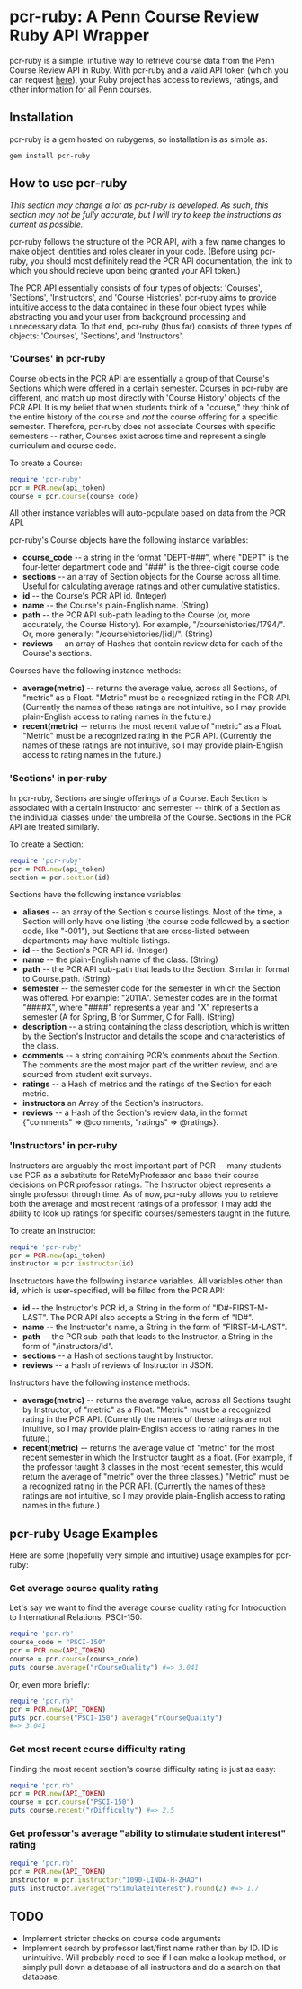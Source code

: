 # pcr-ruby: A Penn Course Review Ruby API Wrapper #

pcr-ruby is a simple, intuitive way to retrieve course data from the Penn Course Review API in Ruby.  With pcr-ruby and a valid API token (which you can request [here](https://docs.google.com/spreadsheet/viewform?hl=en_US&formkey=dGZOZkJDaVkxdmc5QURUejAteFdBZGc6MQ#gid=0)), your Ruby project has access to reviews, ratings, and other information for all Penn courses.

## Installation ##

pcr-ruby is a gem hosted on rubygems, so installation is as simple as:
```
gem install pcr-ruby
```

## How to use pcr-ruby #

*This section may change a lot as pcr-ruby is developed.  As such, this section may not be fully accurate, but I will try to keep the instructions as current as possible.*

pcr-ruby follows the structure of the PCR API, with a few name changes to make object identities and roles clearer in your code.  (Before using pcr-ruby, you should most definitely read the PCR API documentation, the link to which you should recieve upon being granted your API token.)

The PCR API essentially consists of four types of objects: 'Courses', 'Sections', 'Instructors', and 'Course Histories'.  pcr-ruby aims to provide intuitive access to the data contained in these four object types while abstracting you and your user from background processing and unnecessary data.  To that end, pcr-ruby (thus far) consists of three types of objects: 'Courses', 'Sections', and 'Instructors'.

### 'Courses' in pcr-ruby ###

Course objects in the PCR API are essentially a group of that Course's Sections which were offered in a certain semester.  Courses in pcr-ruby are different, and match up most directly with 'Course History' objects of the PCR API.  It is my belief that when students think of a "course," they think of the entire history of the course and *not* the course offering for a specific semester.  Therefore, pcr-ruby does not associate Courses with specific semesters -- rather, Courses exist across time and represent a single curriculum and course code.

To create a Course:
```ruby
require 'pcr-ruby'
pcr = PCR.new(api_token)
course = pcr.course(course_code)
```
All other instance variables will auto-populate based on data from the PCR API.

pcr-ruby's Course objects have the following instance variables:
*	**course_code** -- a string in the format "DEPT-###", where "DEPT" is the four-letter department code and "###" is the three-digit course code.
*	**sections** -- an array of Section objects for the Course across all time.  Useful for calculating average ratings and other cumulative statistics.
*	**id** -- the Course's PCR API id. (Integer)
*	**name** -- the Course's plain-English name.  (String)
*	**path** -- the PCR API sub-path leading to the Course (or, more accurately, the Course History).  For example, "/coursehistories/1794/".  Or, more generally: "/coursehistories/[id]/".  (String)
*	**reviews** -- an array of Hashes that contain review data for each of the Course's sections.

Courses have the following instance methods:
*	**average(metric)** -- returns the average value, across all Sections, of "metric" as a Float.  "Metric" must be a recognized rating in the PCR API.  (Currently the names of these ratings are not intuitive, so I may provide plain-English access to rating names in the future.)
*	**recent(metric)** -- returns the most recent value of "metric" as a Float.  "Metric" must be a recognized rating in the PCR API.  (Currently the names of these ratings are not intuitive, so I may provide plain-English access to rating names in the future.)

### 'Sections' in pcr-ruby ###

In pcr-ruby, Sections are single offerings of a Course.  Each Section is associated with a certain Instructor and semester -- think of a Section as the individual classes under the umbrella of the Course.  Sections in the PCR API are treated similarly.

To create a Section:
```ruby
require 'pcr-ruby'
pcr = PCR.new(api_token)
section = pcr.section(id)
```

Sections have the following instance variables:
*	**aliases** -- an array of the Section's course listings.  Most of the time, a Section will only have one listing (the course code followed by a section code, like "-001"), but Sections that are cross-listed between departments may have multiple listings.
*	**id** -- the Section's PCR API id.  (Integer)
*	**name** -- the plain-English name of the class.  (String)
*	**path** -- the PCR API sub-path that leads to the Section.  Similar in format to Course.path.  (String)
*	**semester** -- the semester code for the semester in which the Section was offered.  For example: "2011A".  Semester codes are in the format "####X", where "####" represents a year and "X" represents a semester (A for Spring, B for Summer, C for Fall).  (String)
*	**description** -- a string containing the class description, which is written by the Section's Instructor and details the scope and characteristics of the class.
*	**comments** -- a string containing PCR's comments about the Section.  The comments are the most major part of the written review, and are sourced from student exit surveys.
*	**ratings** -- a Hash of metrics and the ratings of the Section for each metric.
*	**instructors** an Array of the Section's instructors.
*	**reviews** -- a Hash of the Section's review data, in the format {"comments" => @comments, "ratings" => @ratings}.

### 'Instructors' in pcr-ruby ###

Instructors are arguably the most important part of PCR -- many students use PCR as a substitute for RateMyProfessor and base their course decisions on PCR professor ratings.  The Instructor object represents a single professor through time.  As of now, pcr-ruby allows you to retrieve both the average and most recent ratings of a professor; I may add the ability to look up ratings for specific courses/semesters taught in the future.

To create an Instructor:
```ruby
require 'pcr-ruby'
pcr = PCR.new(api_token)
instructor = pcr.instructor(id)
```

Insctructors have the following instance variables.  All variables other than **id**, which is user-specified, will be filled from the PCR API:
*	**id** -- the Instructor's PCR id, a String in the form of "ID#-FIRST-M-LAST".  The PCR API also accepts a String in the form of "ID#".
*	**name** -- the Instructor's name, a String in the form of "FIRST-M-LAST".
*	**path** -- the PCR sub-path that leads to the Instructor, a String in the form of "/instructors/id".
*	**sections** -- a Hash of sections taught by Instructor.
*	**reviews** -- a Hash of reviews of Instructor in JSON.

Instructors have the following instance methods:
*	**average(metric)** -- returns the average value, across all Sections taught by Instructor, of "metric" as a Float.  "Metric" must be a recognized rating in the PCR API.  (Currently the names of these ratings are not intuitive, so I may provide plain-English access to rating names in the future.)
*	**recent(metric)** -- returns the average value of "metric" for the most recent semester in which the Instructor taught as a float. (For example, if the professor taught 3 classes in the most recent semester, this would return the average of "metric" over the three classes.)  "Metric" must be a recognized rating in the PCR API.  (Currently the names of these ratings are not intuitive, so I may provide plain-English access to rating names in the future.)

## pcr-ruby Usage Examples ##

Here are some (hopefully very simple and intuitive) usage examples for pcr-ruby:

### Get average course quality rating ###
Let's say we want to find the average course quality rating for Introduction to International Relations, PSCI-150:

```ruby
require 'pcr.rb'
course_code = "PSCI-150"
pcr = PCR.new(API_TOKEN)
course = pcr.course(course_code)
puts course.average("rCourseQuality") #=> 3.041
```

Or, even more briefly:

```ruby
require 'pcr.rb'
pcr = PCR.new(API_TOKEN)
puts pcr.course("PSCI-150").average("rCourseQuality")
#=> 3.041
```

### Get most recent course difficulty rating ###
Finding the most recent section's course difficulty rating is just as easy:

```ruby
require 'pcr.rb'
pcr = PCR.new(API_TOKEN)
course = pcr.course("PSCI-150")
puts course.recent("rDifficulty") #=> 2.5
```

### Get professor's average "ability to stimulate student interest" rating ###
```ruby
require 'pcr.rb'
pcr = PCR.new(API_TOKEN)
instructor = pcr.instructor("1090-LINDA-H-ZHAO")
puts instructor.average("rStimulateInterest").round(2) #=> 1.7
```

## TODO ##
* Implement stricter checks on course code arguments
*	Implement search by professor last/first name rather than by ID.  ID is unintuitive.  Will probably need to see if I can make a lookup method, or simply pull down a database of all instructors and do a search on that database.